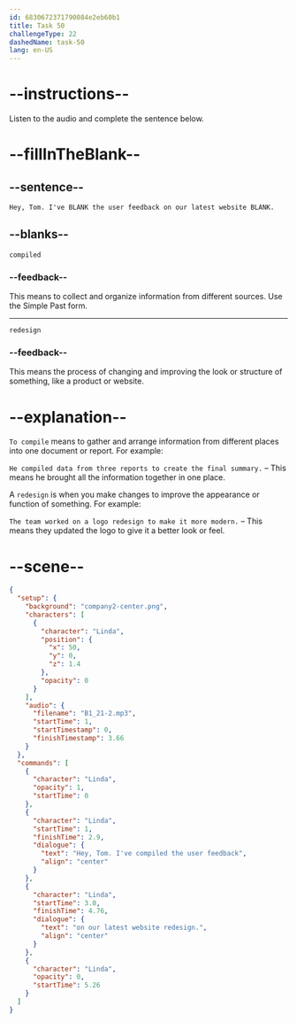```yaml
---
id: 6830672371790084e2eb60b1
title: Task 50
challengeType: 22
dashedName: task-50
lang: en-US
---
```


<!-- (Audio) Linda: Hey, Tom. I've compiled the user feedback on our latest website redesign. -->

# --instructions--

Listen to the audio and complete the sentence below.

# --fillInTheBlank--

## --sentence--

`Hey, Tom. I've BLANK the user feedback on our latest website BLANK.`

## --blanks--

`compiled`

### --feedback--

This means to collect and organize information from different sources. Use the Simple Past form.

---

`redesign`

### --feedback--

This means the process of changing and improving the look or structure of something, like a product or website.

# --explanation--

`To compile` means to gather and arrange information from different places into one document or report. For example:

`He compiled data from three reports to create the final summary.` – This means he brought all the information together in one place.

A `redesign` is when you make changes to improve the appearance or function of something. For example:

`The team worked on a logo redesign to make it more modern.` – This means they updated the logo to give it a better look or feel.

# --scene--

```json
{
  "setup": {
    "background": "company2-center.png",
    "characters": [
      {
        "character": "Linda",
        "position": {
          "x": 50,
          "y": 0,
          "z": 1.4
        },
        "opacity": 0
      }
    ],
    "audio": {
      "filename": "B1_21-2.mp3",
      "startTime": 1,
      "startTimestamp": 0,
      "finishTimestamp": 3.66
    }
  },
  "commands": [
    {
      "character": "Linda",
      "opacity": 1,
      "startTime": 0
    },
    {
      "character": "Linda",
      "startTime": 1,
      "finishTime": 2.9,
      "dialogue": {
        "text": "Hey, Tom. I've compiled the user feedback",
        "align": "center"
      }
    },
    {
      "character": "Linda",
      "startTime": 3.0,
      "finishTime": 4.76,
      "dialogue": {
        "text": "on our latest website redesign.",
        "align": "center"
      }
    },
    {
      "character": "Linda",
      "opacity": 0,
      "startTime": 5.26
    }
  ]
}
```
